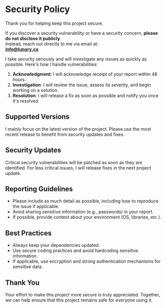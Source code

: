 # Security Policy

Thank you for helping keep this project secure.

If you discover a security vulnerability or have a security concern, **please do not disclose it publicly**.  
Instead, reach out directly to me via email at:  
**info@lunary.ca**

I take security seriously and will investigate any issues as quickly as possible. Here's how I handle vulnerabilities:

1. **Acknowledgment**: I will acknowledge receipt of your report within 48 hours.
2. **Investigation**: I will review the issue, assess its severity, and begin working on a solution.
3. **Resolution**: I will release a fix as soon as possible and notify you once it's resolved.

## Supported Versions

I mainly focus on the latest version of the project. Please use the most recent release to benefit from security updates and fixes.

## Security Updates

Critical security vulnerabilities will be patched as soon as they are identified. For less critical issues, I will release fixes in the next project update.

## Reporting Guidelines

- Please include as much detail as possible, including how to reproduce the issue if applicable.
- Avoid sharing sensitive information (e.g., passwords) in your report.
- If possible, provide context about your environment (OS, libraries, etc.).

## Best Practices

- Always keep your dependencies updated.
- Use secure coding practices and avoid hardcoding sensitive information.
- If applicable, use encryption and strong authentication mechanisms for sensitive data.

## Thank You

Your effort to make this project more secure is truly appreciated. Together, we can help ensure that this project remains safe for everyone using it.
